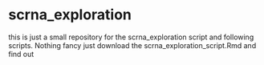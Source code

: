 # scrna_exploration

this is just a small repository for the scrna_exploration script and following scripts. Nothing fancy just download the scrna_exploration_script.Rmd and find out
